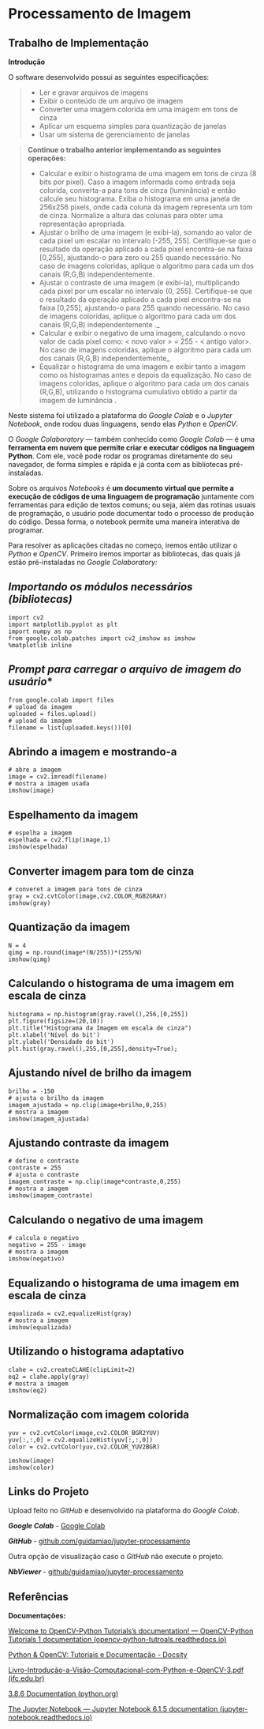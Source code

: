# Processamento de Imagem # 

## Trabalho de Implementação ## 

**Introdução**

O software desenvolvido possui as seguintes especificações:

> - Ler e gravar arquivos de imagens
> - Exibir o conteúdo de um arquivo de imagem
> - Converter uma imagem colorida em uma imagem em tons de cinza
> - Aplicar um esquema simples para quantização de janelas
> - Usar um sistema de gerenciamento de janelas

>**Continue o trabalho anterior implementando as seguintes operações:**
>- Calcular e exibir o histograma de uma imagem em tons de cinza (8 bits por pixel). Caso a imagem informada como entrada seja colorida, converta-a para tons de cinza (luminância) e então calcule seu histograma. Exiba o histograma em uma janela de 256x256 pixels, onde cada coluna da imagem representa um tom de cinza. Normalize a altura das colunas para obter uma representação apropriada.
>- Ajustar o brilho de uma imagem (e exibi-la), somando ao valor de cada pixel um escalar no intervalo [-255, 255]. Certifique-se que o resultado da operação aplicado a cada pixel encontra-se na faixa [0,255], ajustando-o para zero ou 255 quando necessário. No caso de imagens coloridas, aplique o algoritmo para cada um dos canais (R,G,B) independentemente.
>- Ajustar o contraste de uma imagem (e exibi-la), multiplicando cada pixel por um escalar no intervalo (0, 255]. Certifique-se que o resultado da operação aplicado a cada pixel encontra-se na faixa [0,255], ajustando-o para 255 quando necessário. No caso de imagens coloridas, aplique o algoritmo para cada um dos canais (R,G,B) independentemente ._
>- Calcular e exibir o negativo de uma imagem, calculando o novo valor de cada pixel como: < novo valor > = 255 - < antigo valor>. No caso de imagens coloridas, aplique o algoritmo para cada um dos canais (R,G,B) independentemente_
>- Equalizar o histograma de uma imagem e exibir tanto a imagem como os histogramas antes e depois da equalização. No caso de imagens coloridas, aplique o algoritmo para cada um dos canais (R,G,B), utilizando o histograma cumulativo obtido a partir da imagem de luminância .

Neste sistema foi utilizado a plataforma do _Google Colab_ e o _Jupyter Notebook_, onde rodou duas linguagens, sendo elas _Python_ e _OpenCV_.

O _Google Colaboratory_ — também conhecido como *Google Colab* — é uma **ferramenta em nuvem que permite criar e executar códigos na linguagem Python**. Com ele, você pode rodar os programas diretamente do seu navegador, de forma simples e rápida e já conta com as bibliotecas pré-instaladas.

Sobre os arquivos _Notebooks_ é **um documento virtual que permite a execução de códigos de uma linguagem de programação** juntamente com ferramentas para edição de textos comuns; ou seja, além das rotinas usuais de programação, o usuário pode documentar todo o processo de produção do código. Dessa forma, o notebook permite uma maneira interativa de programar.

Para resolver as aplicações citadas no começo, iremos então utilizar o _Python_ e _OpenCV_.
Primeiro iremos importar as bibliotecas, das quais já estão pré-instaladas no _Google_ _Colaboratory:_

## ***Importando os módulos necessários (bibliotecas)*** 

    import cv2
    import matplotlib.pyplot as plt 
    import numpy as np 
    from google.colab.patches import cv2_imshow as imshow
    %matplotlib inline

## *Prompt para carregar o arquivo de imagem do usuário**

    from google.colab import files
    # upload da imagem 
    uploaded = files.upload() 
    # upload da imagem 
    filename = list(uploaded.keys())[0]

## **Abrindo a imagem e mostrando-a**
    # abre a imagem 
    image = cv2.imread(filename) 
    # mostra a imagem usada 
    imshow(image)

## **Espelhamento da imagem**

    # espelha a imagem 
    espelhada = cv2.flip(image,1)
    imshow(espelhada)

## **Converter imagem para tom de cinza**

    # converet a imagem para tons de cinza
    gray = cv2.cvtColor(image,cv2.COLOR_RGB2GRAY)
    imshow(gray)
## **Quantização da imagem**

    N = 4
    qimg = np.round(image*(N/255))*(255/N)
    imshow(qimg)

## **Calculando o histograma de uma imagem em escala de cinza**

    histograma = np.histogram(gray.ravel(),256,[0,255])
    plt.figure(figsize=(20,10))
    plt.title("Histograma da Imagem em escala de cinza")
    plt.xlabel('Nível do bit')
    plt.ylabel('Densidade do bit')
    plt.hist(gray.ravel(),255,[0,255],density=True);

## **Ajustando nível de brilho da imagem**

    brilho = -150
    # ajusta o brilho da imagem 
    imagem_ajustada = np.clip(image+brilho,0,255)
    # mostra a imagem 
    imshow(imagem_ajustada)
## **Ajustando contraste da imagem**

    # define o contraste 
    contraste = 255
    # ajusta o contraste
    imagem_contraste = np.clip(image*contraste,0,255)
    # mostra a imagem
    imshow(imagem_contraste)

## **Calculando o negativo de uma imagem**

    # calcula o negativo
    negativo = 255 - image
    # mostra a imagem
    imshow(negativo)
## **Equalizando o histograma de uma imagem em escala de cinza**

    equalizada = cv2.equalizeHist(gray)
    # mostra a imagem 
    imshow(equalizada)
## **Utilizando o histograma adaptativo**

    clahe = cv2.createCLAHE(clipLimit=2)
    eq2 = clahe.apply(gray)
    # mostra a imagem
    imshow(eq2)
## **Normalização com imagem colorida**

    yuv = cv2.cvtColor(image,cv2.COLOR_BGR2YUV)
    yuv[:,:,0] = cv2.equalizeHist(yuv[:,:,0])
    color = cv2.cvtColor(yuv,cv2.COLOR_YUV2BGR)
    
    imshow(image)
    imshow(color)

## **Links do Projeto**

Upload feito no _GitHub_ e desenvolvido na plataforma do _Google Colab_.

**_Google Colab_** - [Google Colab](https://colab.research.google.com/drive/1VKpdbckOCM41PurSOK7BXiW4RxQqGhIG)

**_GitHub_** - [github.com/guidamiao/jupyter-processamento](https://github.com/guidamiao/jupyter-processamento)

Outra opção de visualização caso o *GitHub* não execute o projeto.

**_NbViewer_** - [github/guidamiao/jupyter-processamento](https://nbviewer.jupyter.org/github/guidamiao/jupyter-processamento/blob/main/Processamento_de_Imagem.ipynb)

## **Referências**

**Documentações:**

[Welcome to OpenCV-Python Tutorials’s documentation! — OpenCV-Python Tutorials 1 documentation (opencv-python-tutroals.readthedocs.io)](https://opencv-python-tutroals.readthedocs.io/en/latest/index.html)

[Python & OpenCV: Tutoriais e Documentação - Docsity](https://www.docsity.com/pt/python-opencv-tutoriais-e-documentacao/5175445/)

[Livro-Introdução-a-Visão-Computacional-com-Python-e-OpenCV-3.pdf (ifc.edu.br)](http://professor.luzerna.ifc.edu.br/ricardo-antonello/wp-content/uploads/sites/8/2017/02/Livro-Introdu%C3%A7%C3%A3o-a-Vis%C3%A3o-Computacional-com-Python-e-OpenCV-3.pdf)

[3.8.6 Documentation (python.org)](https://docs.python.org/3.8/)

[The Jupyter Notebook — Jupyter Notebook 6.1.5 documentation (jupyter-notebook.readthedocs.io)](https://jupyter-notebook.readthedocs.io/en/stable/)
